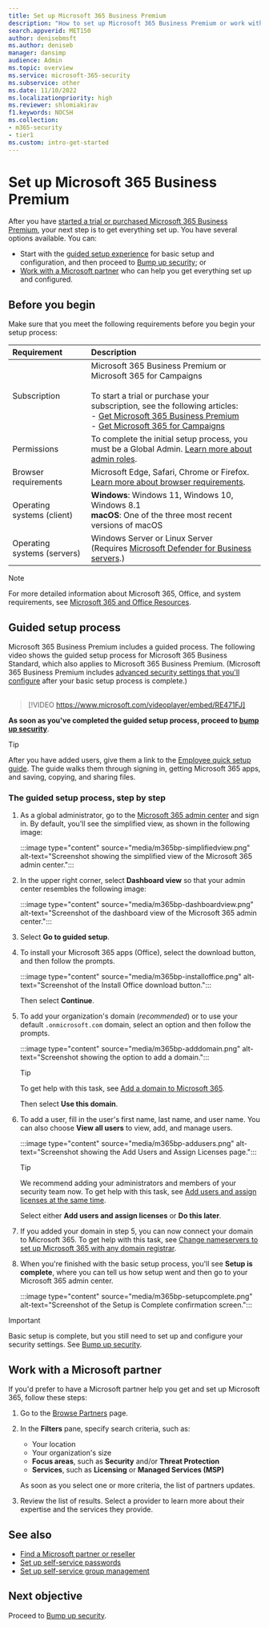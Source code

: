 ```yaml
---
title: Set up Microsoft 365 Business Premium
description: "How to set up Microsoft 365 Business Premium or work with a solution provider to do so."
search.appverid: MET150
author: denisebmsft
ms.author: deniseb
manager: dansimp 
audience: Admin
ms.topic: overview
ms.service: microsoft-365-security
ms.subservice: other
ms.date: 11/10/2022
ms.localizationpriority: high
ms.reviewer: shlomiakirav
f1.keywords: NOCSH 
ms.collection: 
- m365-security
- tier1
ms.custom: intro-get-started
---
```


# Set up Microsoft 365 Business Premium

After you have [started a trial or purchased Microsoft 365 Business Premium](get-microsoft-365-business-premium.md), your next step is to get everything set up. You have several options available. You can:

- Start with the [guided setup experience](m365bp-setup.md#guided-setup-process) for basic setup and configuration, and then proceed to [Bump up security](m365bp-security-overview.md); or
- [Work with a Microsoft partner](m365bp-setup.md#work-with-a-microsoft-partner) who can help you get everything set up and configured.

## Before you begin

Make sure that you meet the following requirements before you begin your setup process:

| Requirement | Description |
|:---|:---|
| Subscription | Microsoft 365 Business Premium or Microsoft 365 for Campaigns <br/><br/> To start a trial or purchase your subscription, see the following articles: <br/>- [Get Microsoft 365 Business Premium](get-microsoft-365-business-premium.md)<br/>- [Get Microsoft 365 for Campaigns](get-microsoft-365-campaigns.md) |
| Permissions  | To complete the initial setup process, you must be a Global Admin. [Learn more about admin roles](../admin/add-users/about-admin-roles.md). |
| Browser requirements | Microsoft Edge, Safari, Chrome or Firefox. [Learn more about browser requirements](https://www.microsoft.com/microsoft-365/microsoft-365-and-office-resources#coreui-heading-uyetipy).  |
| Operating systems (client) | **Windows**:  Windows 11, Windows 10, Windows 8.1<br/>**macOS**: One of the three most recent versions of macOS 
| Operating systems (servers) | Windows Server or Linux Server <br/>(Requires [Microsoft Defender for Business servers](../security/defender-business/get-defender-business-servers.md).)  |

> [!NOTE]
> For more detailed information about Microsoft 365, Office, and system requirements, see [Microsoft 365 and Office Resources](https://www.microsoft.com/microsoft-365/microsoft-365-and-office-resources).

## Guided setup process

Microsoft 365 Business Premium includes a guided process. The following video shows the guided setup process for Microsoft 365 Business Standard, which also applies to Microsoft 365 Business Premium. (Microsoft 365 Business Premium includes [advanced security settings that you'll configure](m365bp-security-overview.md) after your basic setup process is complete.)<br/><br/>

> [!VIDEO https://www.microsoft.com/videoplayer/embed/RE471FJ]

**As soon as you've completed the guided setup process, proceed to [bump up security](m365bp-security-overview.md)**.

> [!TIP]
> After you have added users, give them a link to the [Employee quick setup guide](../admin/setup/employee-quick-setup.md). The guide walks them through signing in, getting Microsoft 365 apps, and saving, copying, and sharing files.

### The guided setup process, step by step

1. As a global administrator, go to the [Microsoft 365 admin center](https://admin.microsoft.com/) and sign in. By default, you'll see the simplified view, as shown in the following image:

   :::image type="content" source="media/m365bp-simplifiedview.png" alt-text="Screenshot showing the simplified view of the Microsoft 365 admin center.":::

2. In the upper right corner, select **Dashboard view** so that your admin center resembles the following image:

   :::image type="content" source="media/m365bp-dashboardview.png" alt-text="Screenshot of the dashboard view of the Microsoft 365 admin center.":::

3. Select **Go to guided setup**. 

4. To install your Microsoft 365 apps (Office), select the download button, and then follow the prompts.

   :::image type="content" source="media/m365bp-installoffice.png" alt-text="Screenshot of the Install Office download button.":::

   Then select **Continue**.

5. To add your organization's domain (*recommended*) or to use your default `.onmicrosoft.com` domain, select an option and then follow the prompts. 

   :::image type="content" source="media/m365bp-adddomain.png" alt-text="Screenshot showing the option to add a domain.":::

   > [!TIP]
   > To get help with this task, see [Add a domain to Microsoft 365](../admin/setup/add-domain.md).

   Then select **Use this domain**.

6. To add a user, fill in the user's first name, last name, and user name. You can also choose **View all users** to view, add, and manage users. 

   :::image type="content" source="media/m365bp-addusers.png" alt-text="Screenshot showing the Add Users and Assign Licenses page.":::

   > [!TIP]
   > We recommend adding your administrators and members of your security team now. To get help with this task, see [Add users and assign licenses at the same time](../admin/add-users/add-users.md).

   Select either **Add users and assign licenses** or **Do this later**. 

7. If you added your domain in step 5, you can now connect your domain to Microsoft 365. To get help with this task, see [Change nameservers to set up Microsoft 365 with any domain registrar](../admin/get-help-with-domains/change-nameservers-at-any-domain-registrar.md).

8. When you're finished with the basic setup process, you'll see **Setup is complete**, where you can tell us how setup went and then go to your Microsoft 365 admin center.

   :::image type="content" source="media/m365bp-setupcomplete.png" alt-text="Screenshot of the Setup is Complete confirmation screen."::: 

> [!IMPORTANT]
> Basic setup is complete, but you still need to set up and configure your security settings. See [Bump up security](m365bp-security-overview.md).

## Work with a Microsoft partner

If you'd prefer to have a Microsoft partner help you get and set up Microsoft 365, follow these steps:

1. Go to the [Browse Partners](https://appsource.microsoft.com/marketplace/partner-dir) page.

2. In the **Filters** pane, specify search criteria, such as:

   - Your location
   - Your organization's size
   - **Focus areas**, such as **Security** and/or **Threat Protection** 
   - **Services**, such as **Licensing** or **Managed Services (MSP)**

   As soon as you select one or more criteria, the list of partners updates.

3. Review the list of results. Select a provider to learn more about their expertise and the services they provide.

## See also

- [Find a Microsoft partner or reseller](../admin/manage/find-your-partner-or-reseller.md)
- [Set up self-service passwords](../admin/add-users/let-users-reset-passwords.md)
- [Set up self-service group management](/azure/active-directory/enterprise-users/groups-self-service-management)

## Next objective

Proceed to [Bump up security](m365bp-security-overview.md).

